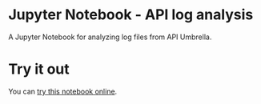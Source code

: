# Jupyter Notebook - API log analysis
A Jupyter Notebook for analyzing log files from API Umbrella.

# Try it out
You can [try this notebook online](https://hub.binder-beta.omgwtf.in/user/70933706-099c-418a-b478-e809e4c6edb0/notebooks/API_log_analysis.ipynb?).
